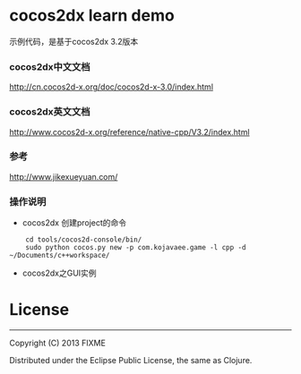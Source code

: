 # cocos2dx learn demo

示例代码，是基于cocos2dx 3.2版本

### cocos2dx中文文档
http://cn.cocos2d-x.org/doc/cocos2d-x-3.0/index.html

### cocos2dx英文文档
http://www.cocos2d-x.org/reference/native-cpp/V3.2/index.html

### 参考

http://www.jikexueyuan.com/

### 操作说明 

* cocos2dx 创建project的命令

```
	cd tools/cocos2d-console/bin/
	sudo python cocos.py new -p com.kojavaee.game -l cpp -d ~/Documents/c++workspace/	
```	
* cocos2dx之GUI实例

# License
----
Copyright (C) 2013 FIXME

Distributed under the Eclipse Public License, the same as Clojure.